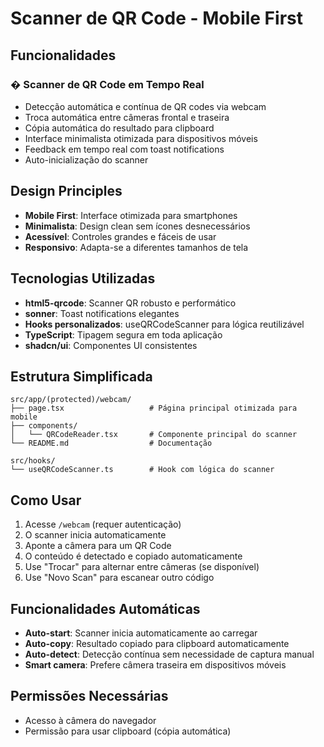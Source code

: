 # Scanner de QR Code - Mobile First

## Funcionalidades

### � Scanner de QR Code em Tempo Real
- Detecção automática e contínua de QR codes via webcam
- Troca automática entre câmeras frontal e traseira
- Cópia automática do resultado para clipboard
- Interface minimalista otimizada para dispositivos móveis
- Feedback em tempo real com toast notifications
- Auto-inicialização do scanner

## Design Principles

- **Mobile First**: Interface otimizada para smartphones
- **Minimalista**: Design clean sem ícones desnecessários  
- **Acessível**: Controles grandes e fáceis de usar
- **Responsivo**: Adapta-se a diferentes tamanhos de tela

## Tecnologias Utilizadas

- **html5-qrcode**: Scanner QR robusto e performático
- **sonner**: Toast notifications elegantes
- **Hooks personalizados**: useQRCodeScanner para lógica reutilizável
- **TypeScript**: Tipagem segura em toda aplicação
- **shadcn/ui**: Componentes UI consistentes

## Estrutura Simplificada

```
src/app/(protected)/webcam/
├── page.tsx                   # Página principal otimizada para mobile
├── components/
│   └── QRCodeReader.tsx       # Componente principal do scanner
└── README.md                  # Documentação

src/hooks/
└── useQRCodeScanner.ts        # Hook com lógica do scanner
```

## Como Usar

1. Acesse `/webcam` (requer autenticação)
2. O scanner inicia automaticamente
3. Aponte a câmera para um QR Code
4. O conteúdo é detectado e copiado automaticamente
5. Use "Trocar" para alternar entre câmeras (se disponível)
6. Use "Novo Scan" para escanear outro código

## Funcionalidades Automáticas

- **Auto-start**: Scanner inicia automaticamente ao carregar
- **Auto-copy**: Resultado copiado para clipboard automaticamente
- **Auto-detect**: Detecção contínua sem necessidade de captura manual
- **Smart camera**: Prefere câmera traseira em dispositivos móveis

## Permissões Necessárias

- Acesso à câmera do navegador
- Permissão para usar clipboard (cópia automática)